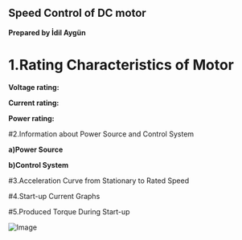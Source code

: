 ## **Speed Control of DC motor**
**Prepared by İdil Aygün**
# 1.Rating Characteristics of Motor
**Voltage rating:**

**Current rating:**

**Power rating:**

#2.Information about Power Source and Control System

**a)Power Source**

**b)Control System**

#3.Acceleration Curve from Stationary to Rated Speed

#4.Start-up Current Graphs

#5.Produced Torque During Start-up


![Image](http://m.eet.com/media/1059850/dc_motor_drives_fig4.11.jpg)
